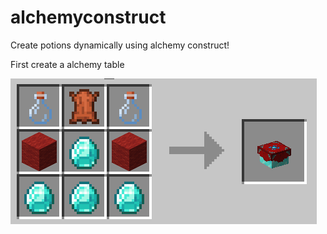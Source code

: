 # alchemyconstruct

Create potions dynamically using alchemy construct!

First create a alchemy table

![Screenshot](images/AlchemyTableRecipe.png)
